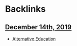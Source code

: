 
# Backlinks
## [December 14th, 2019](<December 14th, 2019.md>)
- [Alternative Education](<Alternative Education.md>)

